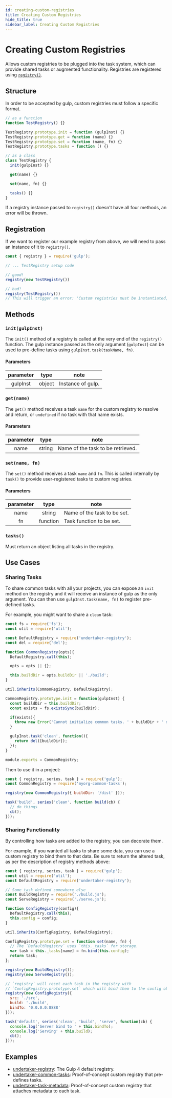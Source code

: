 ```yaml
---
id: creating-custom-registries
title: Creating Custom Registries
hide_title: true
sidebar_label: Creating Custom Registries
---
```


# Creating Custom Registries

Allows custom registries to be plugged into the task system, which can provide shared tasks or augmented functionality. Registries are registered using [`registry()`][registry-api-docs].

## Structure

In order to be accepted by gulp, custom registries must follow a specific format.

```js
// as a function
function TestRegistry() {}

TestRegistry.prototype.init = function (gulpInst) {}
TestRegistry.prototype.get = function (name) {}
TestRegistry.prototype.set = function (name, fn) {}
TestRegistry.prototype.tasks = function () {}

// as a class
class TestRegistry {
  init(gulpInst) {}

  get(name) {}

  set(name, fn) {}

  tasks() {}
}
```

If a registry instance passed to `registry()` doesn't have all four methods, an error will be thrown.

## Registration

If we want to register our example registry from above, we will need to pass an instance of it to `registry()`.

```js
const { registry } = require('gulp');

// ... TestRegistry setup code

// good!
registry(new TestRegistry())

// bad!
registry(TestRegistry())
// This will trigger an error: 'Custom registries must be instantiated, but it looks like you passed a constructor'
```

## Methods

### `init(gulpInst)`

The `init()` method of a registry is called at the very end of the `registry()` function. The gulp instance passed as the only argument (`gulpInst`) can be used to pre-define tasks using
`gulpInst.task(taskName, fn)`.

#### Parameters

| parameter | type | note |
|:---------:|:----:|------|
| gulpInst | object | Instance of gulp. |

### `get(name)`

The `get()` method receives a task `name` for the custom registry to resolve and return, or `undefined` if no task with that name exists.

#### Parameters

| parameter | type | note |
|:---------:|:----:|------|
| name | string | Name of the task to be retrieved. |

### `set(name, fn)`

The `set()` method receives a task `name` and `fn`. This is called internally by `task()` to provide user-registered tasks to custom registries.

#### Parameters

| parameter | type | note |
|:---------:|:----:|------|
| name | string | Name of the task to be set. |
| fn | function | Task function to be set. |

### `tasks()`

Must return an object listing all tasks in the registry.

## Use Cases

### Sharing Tasks

To share common tasks with all your projects, you can expose an `init` method on the registry and it will receive an instance of gulp as the only argument. You can then use `gulpInst.task(name, fn)` to register pre-defined tasks.

For example, you might want to share a `clean` task:

```js
const fs = require('fs');
const util = require('util');

const DefaultRegistry = require('undertaker-registry');
const del = require('del');

function CommonRegistry(opts){
  DefaultRegistry.call(this);

  opts = opts || {};

  this.buildDir = opts.buildDir || './build';
}

util.inherits(CommonRegistry, DefaultRegistry);

CommonRegistry.prototype.init = function(gulpInst) {
  const buildDir = this.buildDir;
  const exists = fs.existsSync(buildDir);

  if(exists){
    throw new Error('Cannot initialize common tasks. ' + buildDir + ' directory exists.');
  }

  gulpInst.task('clean', function(){
    return del([buildDir]);
  });
}

module.exports = CommonRegistry;
```

Then to use it in a project:

```js
const { registry, series, task } = require('gulp');
const CommonRegistry = require('myorg-common-tasks');

registry(new CommonRegistry({ buildDir: '/dist' }));

task('build', series('clean', function build(cb) {
  // do things
  cb();
}));
```

### Sharing Functionality

By controlling how tasks are added to the registry, you can decorate them.

For example, if you wanted all tasks to share some data, you can use a custom registry to bind them to that data. Be sure to return the altered task, as per the description of registry methods above:

```js
const { registry, series, task } = require('gulp');
const util = require('util');
const DefaultRegistry = require('undertaker-registry');

// Some task defined somewhere else
const BuildRegistry = require('./build.js');
const ServeRegistry = require('./serve.js');

function ConfigRegistry(config){
  DefaultRegistry.call(this);
  this.config = config;
}

util.inherits(ConfigRegistry, DefaultRegistry);

ConfigRegistry.prototype.set = function set(name, fn) {
  // The `DefaultRegistry` uses `this._tasks` for storage.
  var task = this._tasks[name] = fn.bind(this.config);
  return task;
};

registry(new BuildRegistry());
registry(new ServeRegistry());

// `registry` will reset each task in the registry with
// `ConfigRegistry.prototype.set` which will bind them to the config object.
registry(new ConfigRegistry({
  src: './src',
  build: './build',
  bindTo: '0.0.0.0:8888'
}));

task('default', series('clean', 'build', 'serve', function(cb) {
  console.log('Server bind to ' + this.bindTo);
  console.log('Serving' + this.build);
  cb();
}));
```

## Examples

* [undertaker-registry][undertaker-registry-example]: The Gulp 4 default registry.
* [undertaker-common-tasks][undertaker-common-tasks-example]: Proof-of-concept custom registry that pre-defines tasks.
* [undertaker-task-metadata][undertaker-task-metadata-example]: Proof-of-concept custom registry that attaches metadata to each task.

[registry-api-docs]: ../api/registry.md
[undertaker-registry-example]: https://github.com/gulpjs/undertaker-registry
[undertaker-common-tasks-example]: https://github.com/gulpjs/undertaker-common-tasks
[undertaker-task-metadata-example]: https://github.com/gulpjs/undertaker-task-metadata

